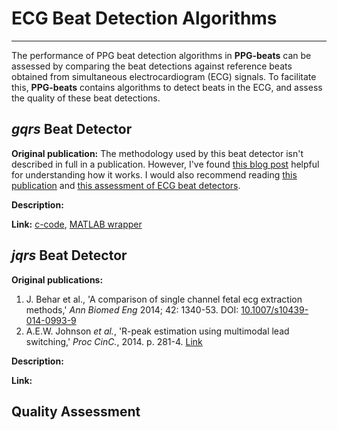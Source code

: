 # ECG Beat Detection Algorithms

---

The performance of PPG beat detection algorithms in **PPG-beats** can be assessed by comparing the beat detections against reference beats obtained from simultaneous electrocardiogram (ECG) signals. To facilitate this, **PPG-beats** contains algorithms to detect beats in the ECG, and assess the quality of these beat detections.

## _gqrs_ Beat Detector

**Original publication:** The methodology used by this beat detector isn't described in full in a publication. However, I've found [this blog post](https://c4science.ch/source/Event_based_gQRS/browse/master/python_gQRS/gQRS-lvlCrossingsampling.ipynb) helpful for understanding how it works. I would also recommend reading [this publication](https://doi.org/10.1088/0967-3334/36/8/1665) and [this assessment of ECG beat detectors](https://ieeexplore.ieee.org/document/7043053).

**Description:** 

**Link:** [c-code](https://www.physionet.org/physiotools/wag/gqrs-1.htm), [MATLAB wrapper](https://archive.physionet.org/physiotools/matlab/wfdb-app-matlab/html/gqrs.m)

## _jqrs_ Beat Detector

**Original publications:** 

1. J. Behar et al., 'A comparison of single channel fetal ecg extraction methods,' _Ann Biomed Eng_ 2014; 42: 1340-53. DOI: [10.1007/s10439-014-0993-9](https://doi.org/10.1007/s10439-014-0993-9)
2. A.E.W. Johnson _et al._, 'R-peak estimation using multimodal lead switching,' _Proc CinC._, 2014. p. 281-4. [Link](https://ieeexplore.ieee.org/document/7043034)

**Description:** 

**Link:** 

## Quality Assessment

